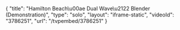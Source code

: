 {
    "title": "Hamilton Beach\u00ae Dual Wave\u2122 Blender (Demonstration)",
    "type": "solo",
    "layout": "iframe-static",
    "videoId": "3786251",
    "url": "\/tvpembed\/3786251"
}